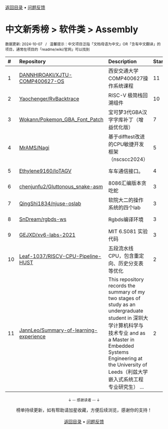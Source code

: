 <a href="https://github.com/GrowingGit/GitHub-Chinese-Top-Charts#github中文排行榜">返回目录</a> • <a href="/content/docs/feedback.md">问题反馈</a>

# 中文新秀榜 > 软件类 > Assembly
<sub>数据更新: 2024-10-07&nbsp;&nbsp;&nbsp;/&nbsp;&nbsp;&nbsp;温馨提示：中文项目泛指「文档母语为中文」OR「含有中文翻译」的项目，通常在项目的「readme/wiki/官网」可以找到</sub>

|#|Repository|Description|Stars|Updated|Created|
|:-|:-|:-|:-|:-|:-|
|1|[DANNHIROAKI/XJTU-COMP400627-OS](https://github.com/DANNHIROAKI/XJTU-COMP400627-OS)|西安交通大学COMP400627操作系统课程|11|2024-04-25|2023-12-02|
|2|[Yaochenger/RvBacktrace](https://github.com/Yaochenger/RvBacktrace)|RISC-V 极简栈回溯组件|10|2024-09-24|2024-05-20|
|3|[Wokann/Pokemon_GBA_Font_Patch](https://github.com/Wokann/Pokemon_GBA_Font_Patch)|宝可梦3代GBA汉字字库补丁（增益优化版）|7|2024-07-15|2023-10-08|
|4|[MrAMS/Nagi](https://github.com/MrAMS/Nagi)|基于difftest改进的CPU敏捷开发框架（nscscc2024）|5|2024-09-06|2024-03-17|
|5|[Ethylene9160/IoTAGV](https://github.com/Ethylene9160/IoTAGV)|车车通信接口。|4|2024-09-08|2024-05-16|
|6|[chenjunfu2/Gluttonous_snake-asm](https://github.com/chenjunfu2/Gluttonous_snake-asm)|8086汇编版本贪吃蛇|3|2024-08-19|2024-08-13|
|7|[QingShi1834/njuse-oslab](https://github.com/QingShi1834/njuse-oslab)|软院大二的操作系统的四个lab|3|2024-04-12|2024-04-12|
|8|[SnDream/rgbds-ws](https://github.com/SnDream/rgbds-ws)|Rgbds编译环境|3|2024-04-08|2024-03-31|
|9|[GEJXD/xv6-labs-2021](https://github.com/GEJXD/xv6-labs-2021)|MIT 6.S081 实验代码|3|2024-09-03|2024-02-06|
|10|[Leaf-1037/RISCV-CPU-Pipeline-HUST](https://github.com/Leaf-1037/RISCV-CPU-Pipeline-HUST)|五段流水线CPU，包含重定向、历史分支表等优化|2|2024-04-13|2024-04-13|
|11|[JannLeo/Summary-of-learning-experience](https://github.com/JannLeo/Summary-of-learning-experience)|This repository records the summary of my two stages of study as an undergraduate student in 深圳大学计算机科学与技术专业 and as a Master in Embedded Systems Engineering at the University of Leeds（利兹大学嵌入式系统工程专业研究生） ...|2|2024-05-20|2023-12-06|

<div align="center">
    <p><sub>↓ -- 感谢读者 -- ↓</sub></p>
    榜单持续更新，如有帮助请加星收藏，方便后续浏览，感谢你的支持！
</div>

<br/>

<div align="center"><a href="https://github.com/GrowingGit/GitHub-Chinese-Top-Charts#github中文排行榜">返回目录</a> • <a href="/content/docs/feedback.md">问题反馈</a></div>
